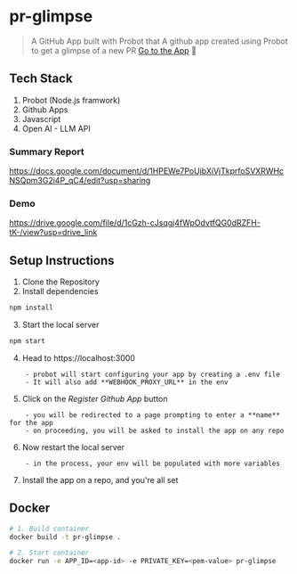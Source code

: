 # pr-glimpse

> A GitHub App built with Probot that A github app created using Probot to get a glimpse of a new PR
> [Go to the App](https://github.com/apps/pr-glimpse) 🔗

## Tech Stack
1. Probot (Node.js framwork)
2. Github Apps
3. Javascript
4. Open AI - LLM API

### Summary Report
https://docs.google.com/document/d/1HPEWe7PoUjbXiVjTkprfoSVXRWHcNSQpm3G2i4P_qC4/edit?usp=sharing

### Demo
https://drive.google.com/file/d/1cGzh-cJsqgj4fWpOdvtfQG0dRZFH-tK-/view?usp=drive_link

## Setup Instructions
1. Clone the Repository
2. Install dependencies
```sh
npm install
```
3. Start the local server
```sh
npm start
```
4. Head to https://localhost:3000
```
    - probot will start configuring your app by creating a .env file
    - It will also add **WEBHOOK_PROXY_URL** in the env
```
5. Click on the _Register Github App_ button
```
    - you will be redirected to a page prompting to enter a **name** for the app
    - on proceeding, you will be asked to install the app on any repo
```
6. Now restart the local server
```
    - in the process, your env will be populated with more variables
```
7. Install the app on a repo, and you're all set

## Docker

```sh
# 1. Build container
docker build -t pr-glimpse .

# 2. Start container
docker run -e APP_ID=<app-id> -e PRIVATE_KEY=<pem-value> pr-glimpse
```
